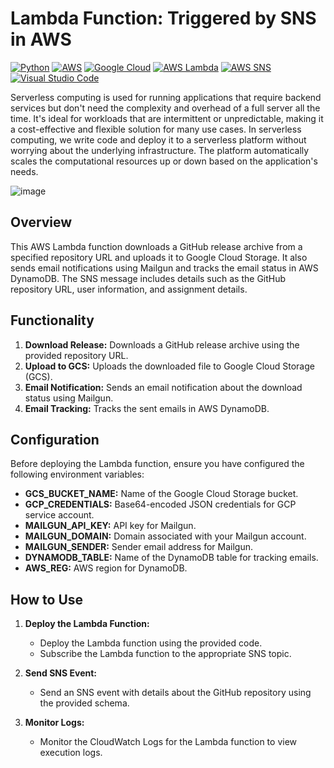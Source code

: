 # Lambda Function: Triggered by SNS in AWS

[![Python](https://img.shields.io/badge/python-FFD43B?style=for-the-badge&logo=python&logoColor=blue)](https://www.python.org) 
[![AWS](https://img.shields.io/badge/AWS-%23FF9900.svg?style=for-the-badge&logo=amazon-aws&logoColor=white)](https://aws.amazon.com/console)
[![Google Cloud](https://img.shields.io/badge/GoogleCloud-%234285F4.svg?style=for-the-badge&logo=google-cloud&logoColor=white)](https://cloud.google.com)
[![AWS Lambda](https://img.shields.io/badge/aws%20lambda-purple?style=for-the-badge&logo=aws%20lambda&logoColor=white)](https://aws.amazon.com/pm/lambda)
[![AWS SNS](https://img.shields.io/badge/AWS%20SNS-3670A0.svg?style=for-the-badge&logo=amazon-aws&logoColor=white)](https://aws.amazon.com/console)
[![Visual Studio Code](https://img.shields.io/badge/Visual%20Studio%20Code-0078d7.svg?style=for-the-badge&logo=visual-studio-code&logoColor=white)](https://code.visualstudio.com)

Serverless computing is used for running applications that require backend services but don't need the complexity and overhead of a full server all the time. It's ideal for workloads that are intermittent or unpredictable, making it a cost-effective and flexible solution for many use cases. In serverless computing, we write code and deploy it to a serverless platform without worrying about the underlying infrastructure. The platform automatically scales the computational resources up or down based on the application's needs.

![image](https://github.com/Manuindukuri/serverless/assets/114769115/07ef404f-cd48-4c0b-a546-f3fe287a004e)

## Overview

This AWS Lambda function downloads a GitHub release archive from a specified repository URL and uploads it to Google Cloud Storage. It also sends email notifications using Mailgun and tracks the email status in AWS DynamoDB. The SNS message includes details such as the GitHub repository URL, user information, and assignment details.

## Functionality

1. **Download Release:** Downloads a GitHub release archive using the provided repository URL.
2. **Upload to GCS:** Uploads the downloaded file to Google Cloud Storage (GCS).
3. **Email Notification:** Sends an email notification about the download status using Mailgun.
4. **Email Tracking:** Tracks the sent emails in AWS DynamoDB.

## Configuration

Before deploying the Lambda function, ensure you have configured the following environment variables:

- **GCS_BUCKET_NAME:** Name of the Google Cloud Storage bucket.
- **GCP_CREDENTIALS:** Base64-encoded JSON credentials for GCP service account.
- **MAILGUN_API_KEY:** API key for Mailgun.
- **MAILGUN_DOMAIN:** Domain associated with your Mailgun account.
- **MAILGUN_SENDER:** Sender email address for Mailgun.
- **DYNAMODB_TABLE:** Name of the DynamoDB table for tracking emails.
- **AWS_REG:** AWS region for DynamoDB.

## How to Use

1. **Deploy the Lambda Function:**
   - Deploy the Lambda function using the provided code.
   - Subscribe the Lambda function to the appropriate SNS topic.

2. **Send SNS Event:**
   - Send an SNS event with details about the GitHub repository using the provided schema.

3. **Monitor Logs:**
   - Monitor the CloudWatch Logs for the Lambda function to view execution logs.
